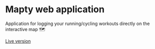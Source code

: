 # Mapty web application

Application for logging your running/cycling workouts directly on the interactive map 🗺️

[Live version](https://mapty-milan44.netlify.app)
